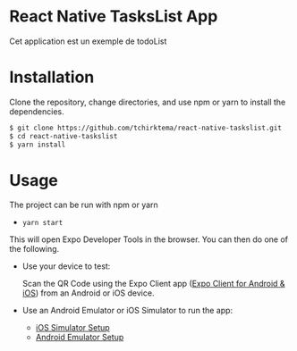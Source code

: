 # React Native TasksList App

Cet application est un exemple de todoList

# Installation
Clone the repository, change directories, and use npm or yarn to install the dependencies.

```bash
$ git clone https://github.com/tchirktema/react-native-taskslist.git
$ cd react-native-taskslist
$ yarn install
```

# Usage

The project can be run with npm or yarn

- `yarn start`

This will open Expo Developer Tools in the browser.  You can then do one of the following.

- Use your device to test:

    Scan the QR Code using the Expo Client app ([Expo Client for Android & iOS](https://expo.io/tools#client))  from an Android or iOS device.

- Use an Android Emulator or iOS Simulator to run the app:
    - [iOS Simulator Setup](https://docs.expo.io/versions/v33.0.0/introduction/installation/#ios-simulator)
    - [Android Emulator Setup](https://docs.expo.io/versions/v33.0.0/introduction/installation/#android-emulator)